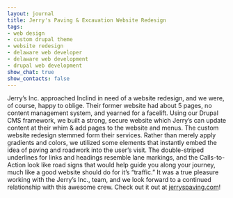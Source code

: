 ```yaml
---
layout: journal
title: Jerry's Paving & Excavation Website Redesign
tags: 
- web design
- custom drupal theme
- website redesign
- delaware web developer
- delaware web development
- drupal web development
show_chat: true
show_contacts: false
---
```


Jerry’s Inc. approached Inclind in need of a website redesign, and we were, of course, happy to oblige.   Their former website had about 5 pages, no content management system, and yearned for a facelift. Using our Drupal CMS framework, we built a strong, secure website which Jerry’s can update content at their whim &amp; add pages to the website and menus.   The custom website redesign stemmed form their services. Rather than merely apply gradients and colors, we utilized some elements that instantly embed the idea of paving and roadwork into the user’s visit. The double-striped underlines for links and headings resemble lane markings, and the Calls-to-Action look like road signs that would help guide you along your journey, much like a good website should do for it’s “traffic.”   It was a true pleasure working with the Jerry’s Inc., team, and we look forward to a continued relationship with this awesome crew. Check out it out at <a href="http://www.jerryspaving.com" title="Jerry's Inc., Paving &amp; Excavation">jerryspaving.com</a>!